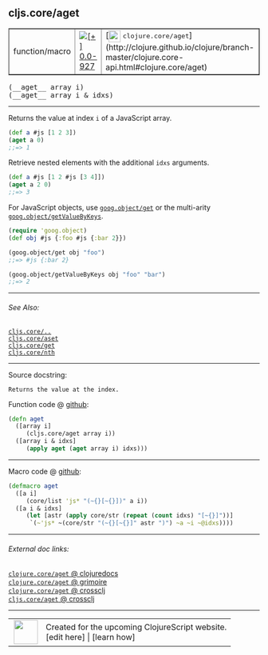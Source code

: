 ## cljs.core/aget



 <table border="1">
<tr>
<td>function/macro</td>
<td><a href="https://github.com/cljsinfo/cljs-api-docs/tree/0.0-927"><img valign="middle" alt="[+] 0.0-927" title="Added in 0.0-927" src="https://img.shields.io/badge/+-0.0--927-lightgrey.svg"></a> </td>
<td>
[<img height="24px" valign="middle" src="http://i.imgur.com/1GjPKvB.png"> <samp>clojure.core/aget</samp>](http://clojure.github.io/clojure/branch-master/clojure.core-api.html#clojure.core/aget)
</td>
</tr>
</table>


 <samp>
(__aget__ array i)<br>
</samp>
 <samp>
(__aget__ array i & idxs)<br>
</samp>

---

Returns the value at index `i` of a JavaScript array.

```clj
(def a #js [1 2 3])
(aget a 0)
;;=> 1
```

Retrieve nested elements with the additional `idxs` arguments.

```clj
(def a #js [1 2 #js [3 4]])
(aget a 2 0)
;;=> 3
```

For JavaScript objects, use [`goog.object/get`] or the multi-arity [`goog.object/getValueByKeys`].

```clj
(require 'goog.object)
(def obj #js {:foo #js {:bar 2}})

(goog.object/get obj "foo")
;;=> #js {:bar 2} 

(goog.object/getValueByKeys obj "foo" "bar")
;;=> 2
```

[`goog.object/get`]:http://google.github.io/closure-library/api/namespace_goog_object.html#get
[`goog.object/getValueByKeys`]:http://google.github.io/closure-library/api/namespace_goog_object.html#getValueByKeys



---


###### See Also:

[`cljs.core/..`](../cljs.core/DOTDOT.md)<br>
[`cljs.core/aset`](../cljs.core/aset.md)<br>
[`cljs.core/get`](../cljs.core/get.md)<br>
[`cljs.core/nth`](../cljs.core/nth.md)<br>

---


Source docstring:

```
Returns the value at the index.
```


Function code @ [github](https://github.com/clojure/clojurescript/blob/r2199/src/cljs/cljs/core.cljs#L170-L175):

```clj
(defn aget
  ([array i]
     (cljs.core/aget array i))
  ([array i & idxs]
     (apply aget (aget array i) idxs)))
```

<!--
Repo - tag - source tree - lines:

 <pre>
clojurescript @ r2199
└── src
    └── cljs
        └── cljs
            └── <ins>[core.cljs:170-175](https://github.com/clojure/clojurescript/blob/r2199/src/cljs/cljs/core.cljs#L170-L175)</ins>
</pre>

-->

---

Macro code @ [github](https://github.com/clojure/clojurescript/blob/r2199/src/clj/cljs/core.clj#L329-L334):

```clj
(defmacro aget
  ([a i]
     (core/list 'js* "(~{}[~{}])" a i))
  ([a i & idxs]
     (let [astr (apply core/str (repeat (count idxs) "[~{}]"))]
      `(~'js* ~(core/str "(~{}[~{}]" astr ")") ~a ~i ~@idxs))))
```

<!--
Repo - tag - source tree - lines:

 <pre>
clojurescript @ r2199
└── src
    └── clj
        └── cljs
            └── <ins>[core.clj:329-334](https://github.com/clojure/clojurescript/blob/r2199/src/clj/cljs/core.clj#L329-L334)</ins>
</pre>
-->

---


###### External doc links:

[`clojure.core/aget` @ clojuredocs](http://clojuredocs.org/clojure.core/aget)<br>
[`clojure.core/aget` @ grimoire](http://conj.io/store/v1/org.clojure/clojure/1.7.0-beta3/clj/clojure.core/aget/)<br>
[`clojure.core/aget` @ crossclj](http://crossclj.info/fun/clojure.core/aget.html)<br>
[`cljs.core/aget` @ crossclj](http://crossclj.info/fun/cljs.core.cljs/aget.html)<br>

---

 <table>
<tr><td>
<img valign="middle" align="right" width="48px" src="http://i.imgur.com/Hi20huC.png">
</td><td>
Created for the upcoming ClojureScript website.<br>
[edit here] | [learn how]
</td></tr></table>

[edit here]:https://github.com/cljsinfo/cljs-api-docs/blob/master/cljsdoc/cljs.core/aget.cljsdoc
[learn how]:https://github.com/cljsinfo/cljs-api-docs/wiki/cljsdoc-files

<!--

This information was too distracting to show to readers, but I'll leave it
commented here since it is helpful to:

- pretty-print the data used to generate this document
- and show how to retrieve that data



The API data for this symbol:

```clj
{:description "Returns the value at index `i` of a JavaScript array.\n\n```clj\n(def a #js [1 2 3])\n(aget a 0)\n;;=> 1\n```\n\nRetrieve nested elements with the additional `idxs` arguments.\n\n```clj\n(def a #js [1 2 #js [3 4]])\n(aget a 2 0)\n;;=> 3\n```\n\nFor JavaScript objects, use [`goog.object/get`] or the multi-arity [`goog.object/getValueByKeys`].\n\n```clj\n(require 'goog.object)\n(def obj #js {:foo #js {:bar 2}})\n\n(goog.object/get obj \"foo\")\n;;=> #js {:bar 2} \n\n(goog.object/getValueByKeys obj \"foo\" \"bar\")\n;;=> 2\n```\n\n[`goog.object/get`]:http://google.github.io/closure-library/api/namespace_goog_object.html#get\n[`goog.object/getValueByKeys`]:http://google.github.io/closure-library/api/namespace_goog_object.html#getValueByKeys",
 :ns "cljs.core",
 :name "aget",
 :signature ["[array i]" "[array i & idxs]"],
 :history [["+" "0.0-927"]],
 :type "function/macro",
 :related ["cljs.core/.."
           "cljs.core/aset"
           "cljs.core/get"
           "cljs.core/nth"],
 :full-name-encode "cljs.core/aget",
 :source {:code "(defn aget\n  ([array i]\n     (cljs.core/aget array i))\n  ([array i & idxs]\n     (apply aget (aget array i) idxs)))",
          :title "Function code",
          :repo "clojurescript",
          :tag "r2199",
          :filename "src/cljs/cljs/core.cljs",
          :lines [170 175]},
 :extra-sources [{:code "(defmacro aget\n  ([a i]\n     (core/list 'js* \"(~{}[~{}])\" a i))\n  ([a i & idxs]\n     (let [astr (apply core/str (repeat (count idxs) \"[~{}]\"))]\n      `(~'js* ~(core/str \"(~{}[~{}]\" astr \")\") ~a ~i ~@idxs))))",
                  :title "Macro code",
                  :repo "clojurescript",
                  :tag "r2199",
                  :filename "src/clj/cljs/core.clj",
                  :lines [329 334]}],
 :full-name "cljs.core/aget",
 :clj-symbol "clojure.core/aget",
 :docstring "Returns the value at the index."}

```

Retrieve the API data for this symbol:

```clj
;; from Clojure REPL
(require '[clojure.edn :as edn])
(-> (slurp "https://raw.githubusercontent.com/cljsinfo/cljs-api-docs/catalog/cljs-api.edn")
    (edn/read-string)
    (get-in [:symbols "cljs.core/aget"]))
```

-->
